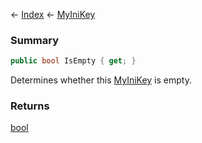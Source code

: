 ← [Index](Api-Index) ← [MyIniKey](VRage.Game.ModAPI.Ingame.Utilities.MyIniKey)

### Summary

```csharp
public bool IsEmpty { get; }
```

Determines whether this [MyIniKey](VRage.Game.ModAPI.Ingame.Utilities.MyIniKey) is empty.

### Returns

[bool](System.Boolean)

